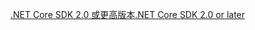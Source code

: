 [<span data-ttu-id="dd033-101">.NET Core SDK 2.0 或更高版本</span><span class="sxs-lookup"><span data-stu-id="dd033-101">.NET Core SDK 2.0 or later</span></span>](https://dotnet.microsoft.com/download)
